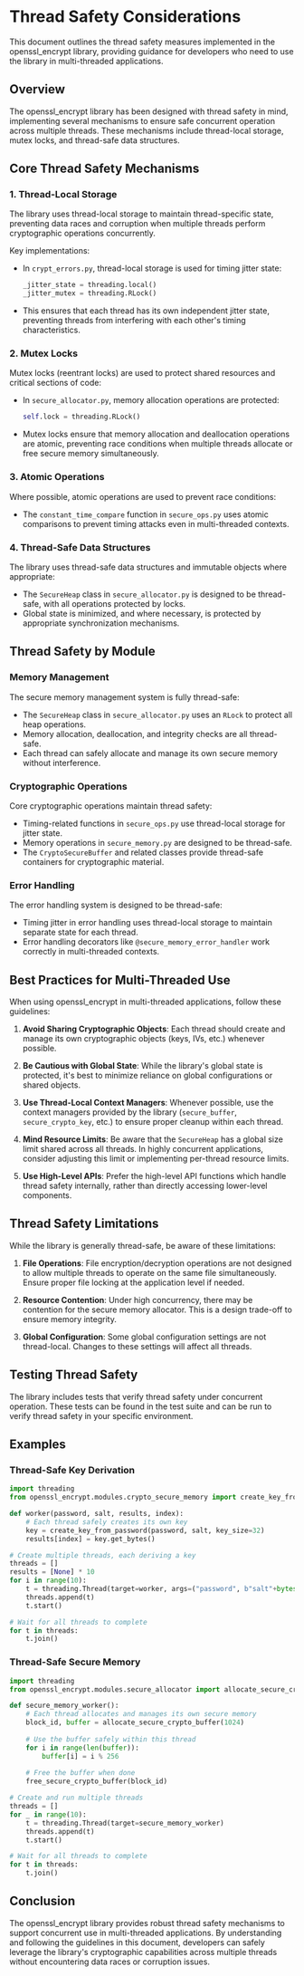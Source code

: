 # Thread Safety Considerations

This document outlines the thread safety measures implemented in the openssl_encrypt library, providing guidance for developers who need to use the library in multi-threaded applications.

## Overview

The openssl_encrypt library has been designed with thread safety in mind, implementing several mechanisms to ensure safe concurrent operation across multiple threads. These mechanisms include thread-local storage, mutex locks, and thread-safe data structures.

## Core Thread Safety Mechanisms

### 1. Thread-Local Storage

The library uses thread-local storage to maintain thread-specific state, preventing data races and corruption when multiple threads perform cryptographic operations concurrently.

Key implementations:

- In `crypt_errors.py`, thread-local storage is used for timing jitter state:
  ```python
  _jitter_state = threading.local()
  _jitter_mutex = threading.RLock()
  ```

- This ensures that each thread has its own independent jitter state, preventing threads from interfering with each other's timing characteristics.

### 2. Mutex Locks

Mutex locks (reentrant locks) are used to protect shared resources and critical sections of code:

- In `secure_allocator.py`, memory allocation operations are protected:
  ```python
  self.lock = threading.RLock()
  ```

- Mutex locks ensure that memory allocation and deallocation operations are atomic, preventing race conditions when multiple threads allocate or free secure memory simultaneously.

### 3. Atomic Operations

Where possible, atomic operations are used to prevent race conditions:

- The `constant_time_compare` function in `secure_ops.py` uses atomic comparisons to prevent timing attacks even in multi-threaded contexts.

### 4. Thread-Safe Data Structures

The library uses thread-safe data structures and immutable objects where appropriate:

- The `SecureHeap` class in `secure_allocator.py` is designed to be thread-safe, with all operations protected by locks.
- Global state is minimized, and where necessary, is protected by appropriate synchronization mechanisms.

## Thread Safety by Module

### Memory Management

The secure memory management system is fully thread-safe:

- The `SecureHeap` class in `secure_allocator.py` uses an `RLock` to protect all heap operations.
- Memory allocation, deallocation, and integrity checks are all thread-safe.
- Each thread can safely allocate and manage its own secure memory without interference.

### Cryptographic Operations

Core cryptographic operations maintain thread safety:

- Timing-related functions in `secure_ops.py` use thread-local storage for jitter state.
- Memory operations in `secure_memory.py` are designed to be thread-safe.
- The `CryptoSecureBuffer` and related classes provide thread-safe containers for cryptographic material.

### Error Handling

The error handling system is designed to be thread-safe:

- Timing jitter in error handling uses thread-local storage to maintain separate state for each thread.
- Error handling decorators like `@secure_memory_error_handler` work correctly in multi-threaded contexts.

## Best Practices for Multi-Threaded Use

When using openssl_encrypt in multi-threaded applications, follow these guidelines:

1. **Avoid Sharing Cryptographic Objects**: Each thread should create and manage its own cryptographic objects (keys, IVs, etc.) whenever possible.

2. **Be Cautious with Global State**: While the library's global state is protected, it's best to minimize reliance on global configurations or shared objects.

3. **Use Thread-Local Context Managers**: Whenever possible, use the context managers provided by the library (`secure_buffer`, `secure_crypto_key`, etc.) to ensure proper cleanup within each thread.

4. **Mind Resource Limits**: Be aware that the `SecureHeap` has a global size limit shared across all threads. In highly concurrent applications, consider adjusting this limit or implementing per-thread resource limits.

5. **Use High-Level APIs**: Prefer the high-level API functions which handle thread safety internally, rather than directly accessing lower-level components.

## Thread Safety Limitations

While the library is generally thread-safe, be aware of these limitations:

1. **File Operations**: File encryption/decryption operations are not designed to allow multiple threads to operate on the same file simultaneously. Ensure proper file locking at the application level if needed.

2. **Resource Contention**: Under high concurrency, there may be contention for the secure memory allocator. This is a design trade-off to ensure memory integrity.

3. **Global Configuration**: Some global configuration settings are not thread-local. Changes to these settings will affect all threads.

## Testing Thread Safety

The library includes tests that verify thread safety under concurrent operation. These tests can be found in the test suite and can be run to verify thread safety in your specific environment.

## Examples

### Thread-Safe Key Derivation

```python
import threading
from openssl_encrypt.modules.crypto_secure_memory import create_key_from_password

def worker(password, salt, results, index):
    # Each thread safely creates its own key
    key = create_key_from_password(password, salt, key_size=32)
    results[index] = key.get_bytes()

# Create multiple threads, each deriving a key
threads = []
results = [None] * 10
for i in range(10):
    t = threading.Thread(target=worker, args=("password", b"salt"+bytes([i]), results, i))
    threads.append(t)
    t.start()

# Wait for all threads to complete
for t in threads:
    t.join()
```

### Thread-Safe Secure Memory

```python
import threading
from openssl_encrypt.modules.secure_allocator import allocate_secure_crypto_buffer, free_secure_crypto_buffer

def secure_memory_worker():
    # Each thread allocates and manages its own secure memory
    block_id, buffer = allocate_secure_crypto_buffer(1024)
    
    # Use the buffer safely within this thread
    for i in range(len(buffer)):
        buffer[i] = i % 256
    
    # Free the buffer when done
    free_secure_crypto_buffer(block_id)

# Create and run multiple threads
threads = []
for _ in range(10):
    t = threading.Thread(target=secure_memory_worker)
    threads.append(t)
    t.start()

# Wait for all threads to complete
for t in threads:
    t.join()
```

## Conclusion

The openssl_encrypt library provides robust thread safety mechanisms to support concurrent use in multi-threaded applications. By understanding and following the guidelines in this document, developers can safely leverage the library's cryptographic capabilities across multiple threads without encountering data races or corruption issues.